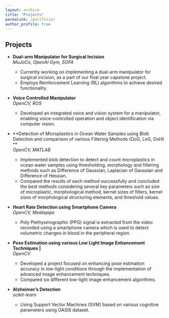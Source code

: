 ```yaml
---
layout: archive
title: "Projects"
permalink: /portfolio/
author_profile: true
---
```


## Projects

- **Dual-arm Manipulator for Surgical Incision**  
   *MuJoCo, OpenAI Gym, SOFA*  
   - Currently working on implementing a dual-arm manipulator for surgical incision, as a part of our final year
capstone project. 
   - Employs Reinforcement Learning (RL) algorithms to achieve desired functionality.

- **Voice Controlled Manipulator**  
   *OpenCV, ROS*  
   - Developed an integrated voice and vision system for a manipulator, enabling voice-controlled operation and object
identification via computer vision.

- **Detection of Microplastics in Ocean Water Samples using Blob Detection and comparison
of various Filtering Methods (DoG, LoG, DoH) **  
   *OpenCV, MATLAB*  
   - Implemented blob detection to detect and count microplastics in ocean water samples using thresholding,
morphology and filtering methods such as Difference of Gaussian, Laplacian of Gaussian and Difference of Hessian.
   - Compared the results of each method successfully and concluded the best methods considering several key
parameters such as size of microplastic, morphological method, kernel sizes of filters, kernel sizes of morphological
structuring elements, and threshold values.

- **Heart Rate Detection using Smartphone Camera**  
   *OpenCV, Mediapipe*  
   - Poly Plethysmographic (PPG) signal is extracted from the video recorded using a smartphone camera which is used
to detect volumetric changes in blood in the peripheral region.

- **Pose Estimation using various Low Light Image Enhancement Techniques |**  
   *OpenCV*  
   - Developed a project focused on enhancing pose estimation accuracy in low-light conditions through the
implementation of advanced image enhancement techniques.
   - Compared six different low-light image enhancement algorithms.

- **Alzheimer’s Detection**  
   *scikit-learn*  
   - Using Support Vector Machines (SVM) based on various cognitive parameters using OASIS dataset.
